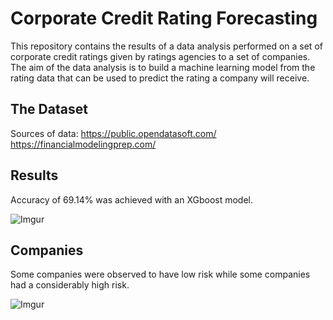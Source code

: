 # Corporate Credit Rating Forecasting

This repository contains the results of a data analysis performed on a set of corporate credit ratings given by ratings agencies to a set of companies. The aim of the data analysis is to build a machine learning model from the rating data that can be used to predict the rating a company will receive.

## The Dataset

Sources of data:
https://public.opendatasoft.com/
https://financialmodelingprep.com/

## Results

Accuracy of 69.14% was achieved with an XGboost model.

![Imgur](https://i.imgur.com/T2TEa43.png)


## Companies

Some companies were observed to have low risk while some companies had a considerably high risk.

![Imgur](https://i.imgur.com/DRu0lcO.png)
